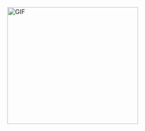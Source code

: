 <img src="https://hdqwalls.com/download/1/anime-girl-3-3840x2160.jpg" alt="GIF" width="300" height="270"/>
